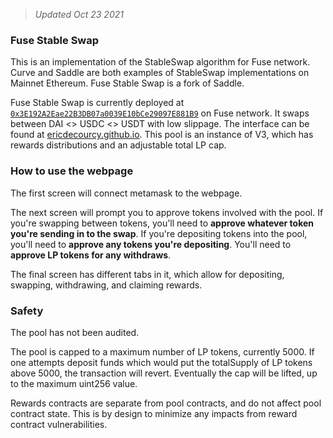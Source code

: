 > _Updated Oct 23 2021_

### Fuse Stable Swap

This is an implementation of the StableSwap algorithm for Fuse network. Curve and Saddle are both examples of StableSwap implementations on Mainnet Ethereum. Fuse Stable Swap is a fork of Saddle.

Fuse Stable Swap is currently deployed at [`0x3E192A2Eae22B3DB07a0039E10bCe29097E881B9`](https://explorer.fuse.io/address/0x3E192A2Eae22B3DB07a0039E10bCe29097E881B9/transactions) on Fuse network. It swaps between DAI <> USDC <> USDT with low slippage. The interface can be found at [ericdecourcy.github.io](https://ericdecourcy.github.io/). This pool is an instance of V3, which has rewards distributions and an adjustable total  LP cap.

### How to use the webpage

The first screen will connect metamask to the webpage.

The next screen will prompt you to approve tokens involved with the pool. If you're swapping between tokens, you'll need to **approve whatever token you're sending in to the swap**. If you're depositing tokens into the pool, you'll need to **approve any tokens you're depositing**. You'll need to **approve LP tokens for any withdraws**.

The final screen has different tabs in it, which allow for depositing, swapping, withdrawing, and claiming rewards. 

### Safety

The pool has not been audited. 

The pool is capped to a maximum number of LP tokens, currently 5000. If one attempts deposit funds which would put the totalSupply of LP tokens above 5000, the transaction will revert. Eventually the cap will be lifted, up to the maximum uint256 value.

Rewards contracts are separate from pool contracts, and do not affect pool contract state. This is by design to minimize any impacts from reward contract vulnerabilities.

